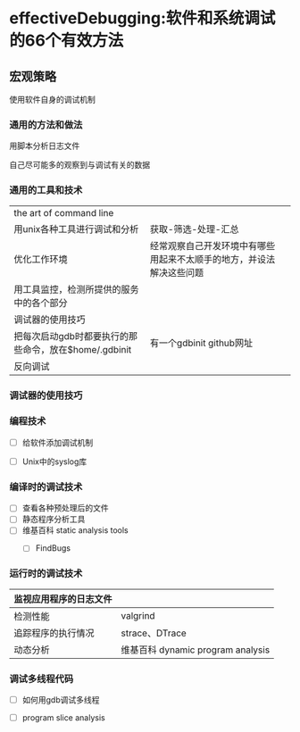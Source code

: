 # effectiveDebugging:软件和系统调试的66个有效方法



## 宏观策略

使用软件自身的调试机制



### 通用的方法和做法

用脚本分析日志文件

自己尽可能多的观察到与调试有关的数据



### 通用的工具和技术



|                                                       |                                                              |      |
| ----------------------------------------------------- | ------------------------------------------------------------ | ---- |
| the art of command line                               |                                                              |      |
| 用unix各种工具进行调试和分析                          | 获取-筛选-处理-汇总                                          |      |
| 优化工作环境                                          | 经常观察自己开发环境中有哪些用起来不太顺手的地方，并设法解决这些问题 |      |
| 用工具监控，检测所提供的服务中的各个部分              |                                                              |      |
| 调试器的使用技巧                                      |                                                              |      |
| 把每次启动gdb时都要执行的那些命令，放在$home/.gdbinit | 有一个gdbinit github网址                                     |      |
| 反向调试                                              |                                                              |      |



### 调试器的使用技巧





### 编程技术



- [ ] 给软件添加调试机制
- [ ] Unix中的syslog库



### 编译时的调试技术

- [ ] 查看各种预处理后的文件
- [ ] 静态程序分析工具
- [ ] 维基百科 static analysis tools
  - [ ] FindBugs



### 运行时的调试技术

| 监视应用程序的日志文件 |                                   |
| ---------------------- | --------------------------------- |
| 检测性能               | valgrind                          |
| 追踪程序的执行情况     | strace、DTrace                    |
| 动态分析               | 维基百科 dynamic program analysis |



### 调试多线程代码

- [ ] 如何用gdb调试多线程
- [ ] program slice analysis













